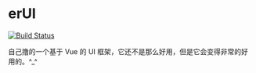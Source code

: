# erUI

[![Build Status](https://travis-ci.com/liuernan/erUI.svg?branch=master)](https://travis-ci.com/liuernan/erUI)

自己撸的一个基于 Vue 的 UI 框架，它还不是那么好用，但是它会变得非常的好用的。^_^
